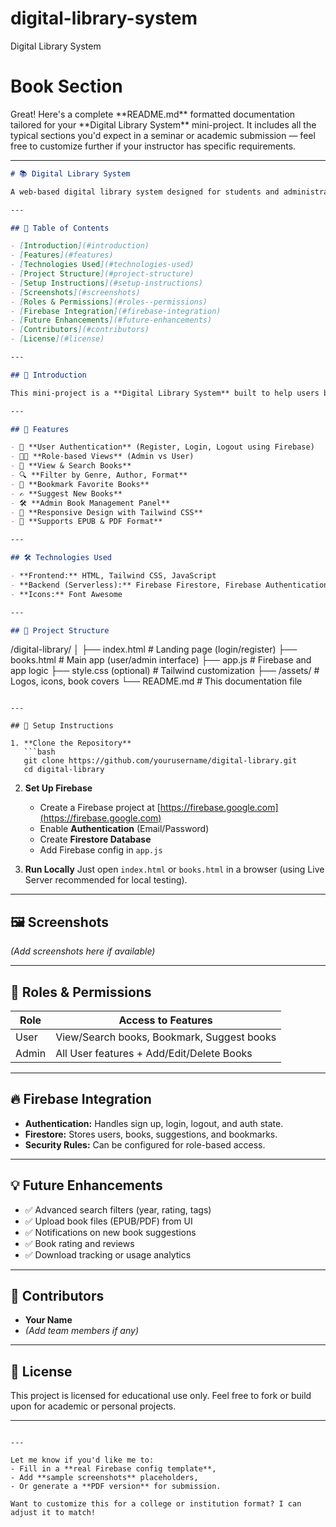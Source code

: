 # digital-library-system
Digital Library System
<h1>Book Section</h1>
Great! Here's a complete **README.md** formatted documentation tailored for your **Digital Library System** mini-project. It includes all the typical sections you'd expect in a seminar or academic submission — feel free to customize further if your instructor has specific requirements.

---

```markdown
# 📚 Digital Library System

A web-based digital library system designed for students and administrators to manage, search, view, and organize digital books. Built with **HTML**, **Tailwind CSS**, **JavaScript**, and **Firebase** (Authentication + Firestore).

---

## 📌 Table of Contents

- [Introduction](#introduction)
- [Features](#features)
- [Technologies Used](#technologies-used)
- [Project Structure](#project-structure)
- [Setup Instructions](#setup-instructions)
- [Screenshots](#screenshots)
- [Roles & Permissions](#roles--permissions)
- [Firebase Integration](#firebase-integration)
- [Future Enhancements](#future-enhancements)
- [Contributors](#contributors)
- [License](#license)

---

## 📝 Introduction

This mini-project is a **Digital Library System** built to help users browse, bookmark, and suggest digital books. It supports two types of users: **regular users** and **administrators**. Admins can manage the book database, while users can explore content and manage personal bookmarks.

---

## 🚀 Features

- 🔐 **User Authentication** (Register, Login, Logout using Firebase)
- 🧑‍💼 **Role-based Views** (Admin vs User)
- 📖 **View & Search Books**
- 🔍 **Filter by Genre, Author, Format**
- 📑 **Bookmark Favorite Books**
- ✍️ **Suggest New Books**
- 🛠️ **Admin Book Management Panel**
- 📱 **Responsive Design with Tailwind CSS**
- 📂 **Supports EPUB & PDF Format**

---

## 🛠️ Technologies Used

- **Frontend:** HTML, Tailwind CSS, JavaScript
- **Backend (Serverless):** Firebase Firestore, Firebase Authentication
- **Icons:** Font Awesome

---

## 📁 Project Structure

```
/digital-library/
│
├── index.html               # Landing page (login/register)
├── books.html               # Main app (user/admin interface)
├── app.js                   # Firebase and app logic
├── style.css (optional)     # Tailwind customization
├── /assets/                 # Logos, icons, book covers
└── README.md                # This documentation file
```

---

## 🧪 Setup Instructions

1. **Clone the Repository**
   ```bash
   git clone https://github.com/yourusername/digital-library.git
   cd digital-library
   ```

2. **Set Up Firebase**
   - Create a Firebase project at [https://firebase.google.com](https://firebase.google.com)
   - Enable **Authentication** (Email/Password)
   - Create **Firestore Database**
   - Add Firebase config in `app.js`

3. **Run Locally**
   Just open `index.html` or `books.html` in a browser (using Live Server recommended for local testing).

---

## 🖼️ Screenshots

*(Add screenshots here if available)*

---

## 👥 Roles & Permissions

| Role  | Access to Features                                    |
|-------|--------------------------------------------------------|
| User  | View/Search books, Bookmark, Suggest books            |
| Admin | All User features + Add/Edit/Delete Books             |

---

## 🔥 Firebase Integration

- **Authentication:** Handles sign up, login, logout, and auth state.
- **Firestore:** Stores users, books, suggestions, and bookmarks.
- **Security Rules:** Can be configured for role-based access.

---

## 💡 Future Enhancements

- ✅ Advanced search filters (year, rating, tags)
- ✅ Upload book files (EPUB/PDF) from UI
- ✅ Notifications on new book suggestions
- ✅ Book rating and reviews
- ✅ Download tracking or usage analytics

---

## 🙋 Contributors

- **Your Name**
- *(Add team members if any)*

---

## 📄 License

This project is licensed for educational use only. Feel free to fork or build upon for academic or personal projects.

---

```

---

Let me know if you'd like me to:
- Fill in a **real Firebase config template**,
- Add **sample screenshots** placeholders,
- Or generate a **PDF version** for submission.

Want to customize this for a college or institution format? I can adjust it to match!
